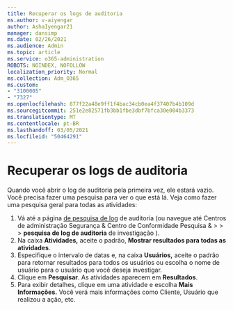 ```yaml
---
title: Recuperar os logs de auditoria
ms.author: v-aiyengar
author: AshaIyengar21
manager: dansimp
ms.date: 02/26/2021
ms.audience: Admin
ms.topic: article
ms.service: o365-administration
ROBOTS: NOINDEX, NOFOLLOW
localization_priority: Normal
ms.collection: Adm_O365
ms.custom:
- "3100005"
- "7327"
ms.openlocfilehash: 877f22a48e9ff1f4bac34cb0ea4f37407b4b109d
ms.sourcegitcommit: 251e2e82571fb3bb1fbe3dbf7bfca30e004b3373
ms.translationtype: MT
ms.contentlocale: pt-BR
ms.lasthandoff: 03/05/2021
ms.locfileid: "50464291"
---
```

# <a name="retrieve-the-audit-logs"></a>Recuperar os logs de auditoria

Quando você abrir o log de auditoria pela primeira vez, ele estará vazio. Você precisa fazer uma pesquisa para ver o que está lá. Veja como fazer uma pesquisa geral para todas as atividades:

1. Vá até a página [de pesquisa de log](https://protection.office.com/#/unifiedauditlog) de auditoria (ou navegue até Centros de administração Segurança & Centro de Conformidade Pesquisa &   >    >    >  **pesquisa de log de auditoria** de investigação ).
1. Na caixa **Atividades,** aceite o padrão, **Mostrar resultados para todas as atividades**.
1. Especifique o intervalo de datas e, na caixa **Usuários,** aceite o padrão para retornar resultados para todos os usuários ou escolha o nome de usuário para o usuário que você deseja investigar.
1. Clique em **Pesquisar**. As atividades aparecem em **Resultados**.
1. Para exibir detalhes, clique em uma atividade e escolha **Mais Informações.** Você verá mais informações como Cliente, Usuário que realizou a ação, etc.
